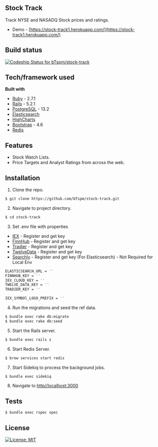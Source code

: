 ## Stock Track
Track NYSE and NASADQ Stock prices and ratings.
- Demo - [https://stock-track1.herokuapp.com/](https://stock-track1.herokuapp.com/)

## Build status
[![Codeship Status for bTspm/stock-track](https://app.codeship.com/projects/678ac762-b168-4cc5-928b-2ea7d7543069/status?branch=master)](https://app.codeship.com/projects/446910)

## Tech/framework used
<b>Built with</b>
- [Ruby](https://www.ruby-lang.org) - 2.7.1
- [Rails](https://rubyonrails.org/) - 5.2.1
- [PostgreSQL](https://www.postgresql.org/) - 13.2
- [Elasticsearch](https://www.elastic.co/)
- [HighCharts](https://www.highcharts.com/) 
- [Bootstrap](https://getbootstrap.com/) - 4.6
- [Redis](https://redis.io/)

## Features
- Stock Watch Lists.
- Price Targets and Analyst Ratings from across the web.

## Installation
1. Clone the repo.
```sh
$ git clone https://github.com/bTspm/stock-track.git
```
2. Navigate to project directory.
```sh
$ cd stock-track
```
3. Set .env file with properties
- [IEX](Iexcloud.io/) - Register and get key
- [FinnHub](https://finnhub.io/) - Register and get key
- [Tradier](https://tradier.com/) - Register and get key
- [TwelveData](https://twelvedata.com/) - Register and get key
- [Searchly](https://www.searchly.com/) - Register and get key (For Elasticsearch) - Not Required for Local Env

```sh
ELASTICSEARCH_URL = ''
FINNHUB_KEY = ''
IEX_CLOUD_KEY = ''
TWELVE_DATA_KEY = ''
TRADIER_KEY = ''

IEX_SYMBOl_LOGO_PREFIX = ''
```
4. Run the migrations and seed the ref data.
```sh
$ bundle exec rake db:migrate
$ bundle exec rake db:seed
```
5. Start the Rails server.
```sh
$ bundle exec rails s
```
6. Start Redis Server.
```sh
$ brew services start redis
```
7. Start Sidekiq to process the background jobs.
```sh
$ bundle exec sidekiq
```
8. Navigate to [http//localhost:3000](http//localhost:3000)
## Tests
```sh
$ bundle exec rspec spec 
```
## License
[![License: MIT](https://img.shields.io/badge/License-MIT-yellow.svg)](https://opensource.org/licenses/MIT)